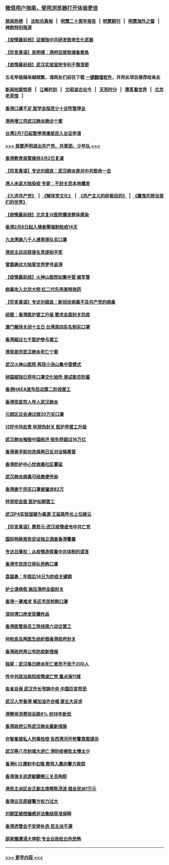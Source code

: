 ### [微信用户指南，使用浏览器打开体验更佳](https://github.com/gfw-breaker/banned-news1/blob/master/indexes/wechat-guide.md?t=0)
#### [禁闻热榜](热点新闻.md?t=0)  &nbsp;&nbsp;|&nbsp;&nbsp; [法轮功真相](https://github.com/gfw-breaker/truth/blob/master/README.md?t=0) &nbsp;&nbsp;|&nbsp;&nbsp; [明慧二十周年报告](https://github.com/gfw-breaker/mh-reports/blob/master/README.md?t=0) &nbsp;&nbsp;|&nbsp;&nbsp;[明慧期刊](https://github.com/gfw-breaker/mh-qikan) &nbsp;&nbsp;|&nbsp;&nbsp; [明慧海外之窗](https://github.com/gfw-breaker/mh-news/blob/master/README.md?t=0) &nbsp;&nbsp;|&nbsp;&nbsp; [神韵特别报道](https://github.com/gfw-breaker/mh-news/blob/master/shenyun.md?t=0)
#### [【疫情最前线】证据指中共研发致命生化武器](../pages/nsc415/n11853087.md?t=02081811) 
#### [【珍言真语】吴明德：港府应提取储备救急](../pages/nsc415/n11852734.md?t=02081811) 
#### [【疫情最前线】武汉实验室抢专利不慎泄密](../pages/nsc415/n11850310.md?t=02081811) 
#### 五毛举报越来越频繁，请网友们前往下载 [一键翻墙软件](https://github.com/gfw-breaker/ssr-accounts)，并将此项目推荐给亲友
#### [新闻拍案惊奇](https://github.com/gfw-breaker/banned-news1/blob/master/pages/link4.md) &nbsp;&nbsp;|&nbsp;&nbsp; [江峰时刻](https://github.com/gfw-breaker/banned-news1/blob/master/pages/link4.md) &nbsp;&nbsp;|&nbsp;&nbsp; [文昭谈古论今](https://github.com/gfw-breaker/banned-news1/blob/master/pages/link4.md) &nbsp;&nbsp;|&nbsp;&nbsp; [天亮时分](https://github.com/gfw-breaker/banned-news1/blob/master/pages/link4.md) &nbsp;&nbsp;|&nbsp;&nbsp; [萧茗看世界](https://github.com/gfw-breaker/banned-news1/blob/master/pages/link4.md) &nbsp;&nbsp;|&nbsp;&nbsp; [北京老茶馆](https://github.com/gfw-breaker/banned-news1/blob/master/pages/link4.md) &nbsp;&nbsp;|&nbsp;&nbsp; 
#### [香港口罩不足 医学会指至少十诊所暂停业](../pages/nsc415/n11850301.md?t=02081811) 
#### [港再增三宗武汉肺炎确诊个案](../pages/nsc415/n11850328.md?t=02081811) 
#### [台湾2月7日起暂停港澳居民入台证申请](../pages/nsc415/n11850304.md?t=02081811) 
#### [>>> 我要声明退出共产党、共青团、少年队 <<<](https://github.com/begood0513/goodnews/blob/master/quit/letter.md) 
#### [香港教育局暂维持3月2日复课](../pages/nsc415/n11850260.md?t=02081811) 
#### [【珍言真语】专访刘细良：武汉肺炎是对中共致命一击](../pages/nsc415/n11849934.md?t=02081811) 
#### [港人未返大陆染疫 专家：不封关恐本地爆发](../pages/nsc415/n11848021.md?t=02081811) 
#### [《九评共产党》](https://github.com/begood0513/9ping.md/blob/master/README.md) &nbsp;|&nbsp; [《解体党文化》](../../../../jtdwh.md/blob/master/README.md)  &nbsp;|&nbsp; [《共产主义的终极目的》](../../../../gczydzjmd.md/blob/master/README.md) &nbsp;|&nbsp; [《魔鬼在统治我们的世界》](../../../../mgztzwmdsj.md/blob/master/README.md) 
#### [【疫情最前线】北京复兴医院爆发群体感染](../pages/nsc415/n11847626.md?t=02081811) 
#### [香港2月8日起入境者需强制检疫14天](../pages/nsc415/n11847658.md?t=02081811) 
#### [九龙湾逾八千人通宵排队买口罩](../pages/nsc415/n11847647.md?t=02081811) 
#### [港民主运动获提名竞逐和平奖](../pages/nsc415/n11847633.md?t=02081811) 
#### [曾载确诊大陆客世界梦号返港](../pages/nsc415/n11847608.md?t=02081811) 
#### [【疫情最前线】火神山医院如集中营 被军管](../pages/nsc415/n11847524.md?t=02081811) 
#### [病毒攻入北京大院 红二代先用美特效药](../pages/nsc415/n11847427.md?t=02081811) 
#### [【珍言真语】专访刘细良：新冠状病毒不及共产党的病毒](../pages/nsc415/n11847164.md?t=02081811) 
#### [组图：香港医护罢工升级 要求全面封关抗疫](../pages/nsc415/n11844107.md?t=02081811) 
#### [澳门赌场关闭十五日 台湾周四实名制买口罩](../pages/nsc415/n11845083.md?t=02081811) 
#### [香港超过七千医护参与罢工](../pages/nsc415/n11845051.md?t=02081811) 
#### [港现首宗武汉肺炎死亡个案](../pages/nsc415/n11844998.md?t=02081811) 
#### [武汉火神山医院 再现小汤山集中营模式](../pages/nsc415/n11844763.md?t=02081811) 
#### [钟国斌指已将布口罩交化验所 测试能否防菌](../pages/nsc415/n11842783.md?t=02081811) 
#### [香港HAEA宣布启动第二阶段罢工](../pages/nsc415/n11842723.md?t=02081811) 
#### [香港现首宗人传人武汉肺炎](../pages/nsc415/n11842766.md?t=02081811) 
#### [元朗区议会通过拨20万买口罩](../pages/nsc415/n11842754.md?t=02081811) 
#### [讨好中共权贵 林郑伪封关 医护界罢工升级](../pages/nsc415/n11842359.md?t=02081811) 
#### [武汉肺炎摧毁中国经济 损失将超过16万亿](../pages/nsc415/n11839723.md?t=02081811) 
#### [香港美孚街坊连续两日反对设隔离营](../pages/nsc415/n11839962.md?t=02081811) 
#### [香港防护中心忧病毒社区蔓延](../pages/nsc415/n11839933.md?t=02081811) 
#### [武汉肺炎病毒可经粪便传染](../pages/nsc415/n11839939.md?t=02081811) 
#### [香港逾千宗买口罩被骗涉82万](../pages/nsc415/n11839914.md?t=02081811) 
#### [林郑拒会面 医护如期罢工](../pages/nsc415/n11839892.md?t=02081811) 
#### [武汉P4实验室疑为毒源 王延轶所长上位疑云](../pages/nsc415/n11835543.md?t=02081811) 
#### [【珍言真语】萧若元:武汉疫情或令中共亡党](../pages/nsc415/n11829394.md?t=02081811) 
#### [国际特赦报告促设独立调查香港警暴](../pages/nsc415/n11833845.md?t=02081811) 
#### [专访吕秉权：从疫情造假看中共体制的谎言](../pages/nsc415/n11833813.md?t=02081811) 
#### [香港市民连日排队抢购口罩](../pages/nsc415/n11833794.md?t=02081811) 
#### [袁国勇：年假后14日为防疫关键期](../pages/nsc415/n11831088.md?t=02081811) 
#### [护士请病假 施压港府全面封关](../pages/nsc415/n11831030.md?t=02081811) 
#### [香港一罩难求 多区市民抢购口罩](../pages/nsc415/n11831002.md?t=02081811) 
#### [深圳湾口岸发现爆炸品](../pages/nsc415/n11828802.md?t=02081811) 
#### [香港医管局员工阵线周六动议罢工](../pages/nsc415/n11828762.md?t=02081811) 
#### [何柏良及两医生组织倡香港政府封关](../pages/nsc415/n11828749.md?t=02081811) 
#### [香港政府再公布防疫新措施](../pages/nsc415/n11828716.md?t=02081811) 
#### [独家：武汉每日肺炎死亡者恐不低于200人](../pages/nsc415/n11828240.md?t=02081811) 
#### [传中共政治局知疫情或亡党 重点保11城](../pages/nsc415/n11828145.md?t=02081811) 
#### [各省自保 武汉市长甩锅中央 中国巨变将至](../pages/nsc415/n11828021.md?t=02081811) 
#### [武汉人学香港 喊加油齐合唱 提五大诉求](../pages/nsc415/n11827046.md?t=02081811) 
#### [港整体消费投诉跌6% 创18年新低](../pages/nsc415/n11817280.md?t=02081811) 
#### [香港政府公布武汉肺炎最新措施](../pages/nsc415/n11817152.md?t=02081811) 
#### [许智峯提私人刑事检控 告西湾河开枪警意图谋杀](../pages/nsc415/n11817132.md?t=02081811) 
#### [武汉等八市封城大逃亡 港防疫被批太慢太少](../pages/nsc415/n11817058.md?t=02081811) 
#### [香港6.12遭射中右眼 教师入禀向警方索偿](../pages/nsc415/n11814678.md?t=02081811) 
#### [香港海关巡逻艇翻侧三关员殉职](../pages/nsc415/n11814604.md?t=02081811) 
#### [港民主派区会正副主席晤陈茂波 倡全民派1万元](../pages/nsc415/n11814582.md?t=02081811) 
#### [香港议员质疑警方权力过大](../pages/nsc415/n11814560.md?t=02081811) 
#### [刘颕匡被控煽惑非法集结获准保释](../pages/nsc415/n11811727.md?t=02081811) 
#### [香港选管会不安排补选 民主派不满](../pages/nsc415/n11811691.md?t=02081811) 
#### [邵家臻遭浸大停职 专业议政批白色恐怖](../pages/nsc415/n11811670.md?t=02081811) 

----
#### [ >>> 更早内容 <<< ](../indexes/nsc415-earlier.md)
